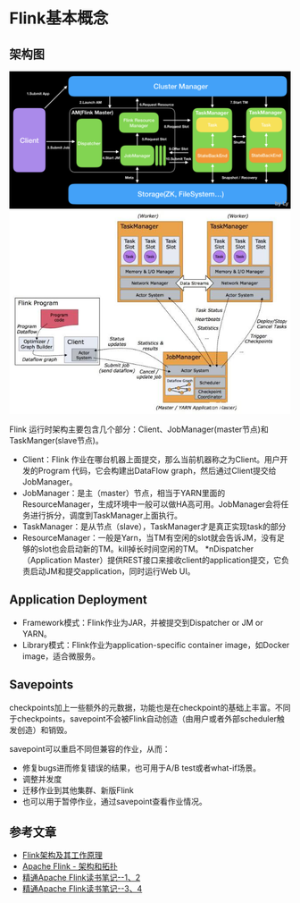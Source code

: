 # Flink基本概念

## 架构图
![Flink1]
![Flink2]

  Flink 运行时架构主要包含几个部分：Client、JobManager(master节点)和TaskManger(slave节点)。
  * Client：Flink 作业在哪台机器上面提交，那么当前机器称之为Client。用户开发的Program 代码，它会构建出DataFlow graph，然后通过Client提交给JobManager。
  * JobManager：是主（master）节点，相当于YARN里面的ResourceManager，生成环境中一般可以做HA高可用。JobManager会将任务进行拆分，调度到TaskManager上面执行。
  * TaskManager：是从节点（slave），TaskManager才是真正实现task的部分
  * ResourceManager：一般是Yarn，当TM有空闲的slot就会告诉JM，没有足够的slot也会启动新的TM。kill掉长时间空闲的TM。
  *nDispatcher（Application Master）提供REST接口来接收client的application提交，它负责启动JM和提交application，同时运行Web UI。
  
## Application Deployment
 
   * Framework模式：Flink作业为JAR，并被提交到Dispatcher or JM or YARN。
   * Library模式：Flink作业为application-specific container image，如Docker image，适合微服务。

## Savepoints

checkpoints加上一些额外的元数据，功能也是在checkpoint的基础上丰富。不同于checkpoints，savepoint不会被Flink自动创造（由用户或者外部scheduler触发创造）和销毁。

savepoint可以重启不同但兼容的作业，从而：

* 修复bugs进而修复错误的结果，也可用于A/B test或者what-if场景。
* 调整并发度
* 迁移作业到其他集群、新版Flink
* 也可以用于暂停作业，通过savepoint查看作业情况。

## 参考文章
 * [Flink架构及其工作原理]
 * [Apache Flink - 架构和拓扑]
 * [精通Apache Flink读书笔记--1、2]
 * [精通Apache Flink读书笔记--3、4]


[Flink1]: img/Flink1.png
[Flink2]: img/Flink2.jpeg
[Flink架构及其工作原理]: https://www.cnblogs.com/code2one/p/10123112.html
[Apache Flink - 架构和拓扑]: https://www.cnblogs.com/ooffff/p/9476032.html
[精通Apache Flink读书笔记--1、2]: https://blog.csdn.net/lmalds/article/details/60575205
[精通Apache Flink读书笔记--3、4]: https://blog.csdn.net/lmalds/article/details/60867262
